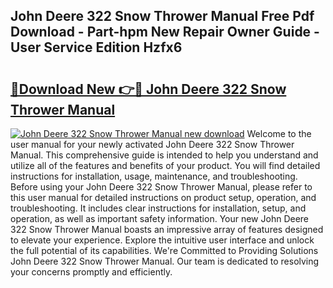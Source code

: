 ## John Deere 322 Snow Thrower Manual Free Pdf Download - Part-hpm New Repair Owner Guide - User Service Edition Hzfx6

# <h2><a href="http://bc96566.oget.top/?id=John+Deere+322+Snow+Thrower+Manual">🔗Download New 👉🔴 John Deere 322 Snow Thrower Manual</a></h2>

[![John Deere 322 Snow Thrower Manual new download](https://i.imgur.com/5g1atiW.png)](http://bc96566.oget.top/?id=John+Deere+322+Snow+Thrower+Manual)
Welcome to the user manual for your newly activated John Deere 322 Snow Thrower Manual. This comprehensive guide is intended to help you understand and utilize all of the features and benefits of your product. You will find detailed instructions for installation, usage, maintenance, and troubleshooting. Before using your John Deere 322 Snow Thrower Manual, please refer to this user manual for detailed instructions on product setup, operation, and troubleshooting. It includes clear instructions for installation, setup, and operation, as well as important safety information. Your new John Deere 322 Snow Thrower Manual boasts an impressive array of features designed to elevate your experience. Explore the intuitive user interface and unlock the full potential of its capabilities. We're Committed to Providing Solutions John Deere 322 Snow Thrower Manual. Our team is dedicated to resolving your concerns promptly and efficiently.

